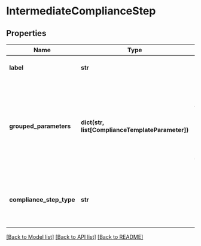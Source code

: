 # IntermediateComplianceStep


## Properties
Name | Type | Description | Notes
------------ | ------------- | ------------- | -------------
**label** | **str** | The label of the compliance step | 
**grouped_parameters** | **dict(str, list[ComplianceTemplateParameter])** | Parameters required for the step. Some step types group parameters to differentiate between, for example, hard limit and warning threshold parameters | 
**compliance_step_type** | **str** | . The available values are: FilterStep, GroupByStep, GroupFilterStep, BranchStep, RecombineStep | 

[[Back to Model list]](../README.md#documentation-for-models) [[Back to API list]](../README.md#documentation-for-api-endpoints) [[Back to README]](../README.md)



